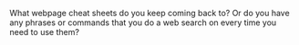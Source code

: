 What webpage cheat sheets do you keep coming back to? Or do you have any phrases or commands that you do a web search on every time you need to use them?
